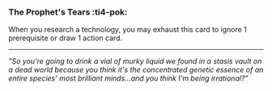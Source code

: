 ### **The Prophet's Tears** :ti4-pok:

When you research a technology, you may exhaust this card to ignore 1 prerequisite or draw 1 action card.

---

*"So you're going to drink a vial of murky liquid we found in a stasis vault on a dead world because you think it's the concentrated genetic essence of an entire species' most brilliant minds...and you think* I'm *being irrational?"*
